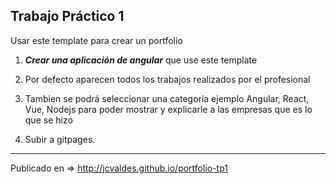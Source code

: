 ## Trabajo Práctico 1

Usar este template para crear un portfolio


1. ***Crear una aplicación de angular*** que use este template

2. Por defecto aparecen todos los trabajos realizados por el profesional

3. Tambien se podrá seleccionar una categoría ejemplo Angular, React, Vue, Nodejs
para poder mostrar y explicarle a las empresas que es lo que se hizo

4. Subir a gitpages.

<hr>
Publicado en => <a href="https://jcvaldes.github.io/portfolio-tp1">http://jcvaldes.github.io/portfolio-tp1</a>